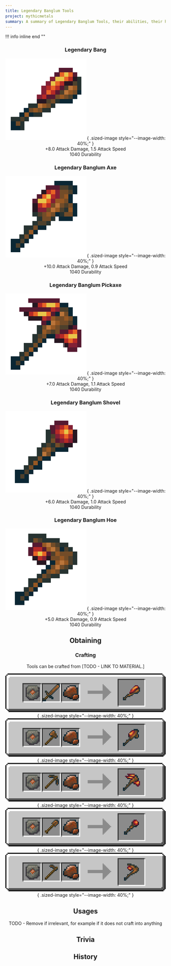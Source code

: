 ```yaml
---
title: Legendary Banglum Tools
project: mythicmetals
summary: A summary of Legendary Banglum Tools, their abilities, their history, and how to craft them.
---
```


!!! info inline end ""
    <center class=tooltip>
    <h3>**Legendary Bang**</h3>
    ![WRITE ALT TEXT HERE](../../assets/mythicmetals/legendary_banglum_sword.png){ .sized-image style="--image-width: 40%;" }<br>
    +8.0 Attack Damage, 1.5 Attack Speed<br>
    1040 Durability<br>
    <h3>**Legendary Banglum Axe**</h3>
    ![WRITE ALT TEXT HERE](../../assets/mythicmetals/legendary_banglum_axe.png){ .sized-image style="--image-width: 40%;" }<br>
    +10.0 Attack Damage, 0.9 Attack Speed<br>
    1040 Durability<br>
    <h3>**Legendary Banglum Pickaxe**</h3>
    ![WRITE ALT TEXT HERE](../../assets/mythicmetals/legendary_banglum_pickaxe.png){ .sized-image style="--image-width: 40%;" }<br>
    +7.0 Attack Damage, 1.1 Attack Speed<br>
    1040 Durability<br>
    <h3>**Legendary Banglum Shovel**</h3>
    ![WRITE ALT TEXT HERE](../../assets/mythicmetals/legendary_banglum_shovel.png){ .sized-image style="--image-width: 40%;" }<br>
    +6.0 Attack Damage, 1.0 Attack Speed<br>
    1040 Durability<br>
    <h3>**Legendary Banglum Hoe**</h3>
    ![WRITE ALT TEXT HERE](../../assets/mythicmetals/legendary_banglum_hoe.png){ .sized-image style="--image-width: 40%;" }<br>
    +5.0 Attack Damage, 0.9 Attack Speed<br>
    1040 Durability<br>

## Obtaining

### Crafting

Tools can be crafted from [TODO - LINK TO MATERIAL.]

![Image of the recipe for Legendary Banglum Sword](../../assets/mythicmetals/recipes/tools/legendary_banglum_sword.png){ .sized-image style="--image-width: 40%;" }
![Image of the recipe for Legendary Banglum Axe](../../assets/mythicmetals/recipes/tools/legendary_banglum_axe.png){ .sized-image style="--image-width: 40%;" }
![Image of the recipe for Legendary Banglum Pickaxe](../../assets/mythicmetals/recipes/tools/legendary_banglum_pickaxe.png){ .sized-image style="--image-width: 40%;" }
![Image of the recipe for Legendary Banglum Shovel](../../assets/mythicmetals/recipes/tools/legendary_banglum_shovel.png){ .sized-image style="--image-width: 40%;" }
![Image of the recipe for Legendary Banglum Hoe](../../assets/mythicmetals/recipes/tools/legendary_banglum_hoe.png){ .sized-image style="--image-width: 40%;" }

## Usages

TODO - Remove if irrelevant, for example if it does not craft into anything

## Trivia

## History

